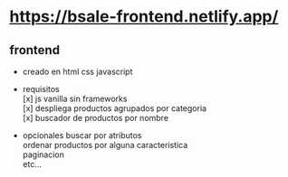 # https://bsale-frontend.netlify.app/
## frontend

- creado en html css javascript 

- requisitos  
[x] js vanilla  sin frameworks  
[x] despliega productos agrupados por categoria  
[x] buscador de productos por nombre   

- opcionales
buscar por atributos  
ordenar productos por alguna caracteristica  
paginacion  
etc...  